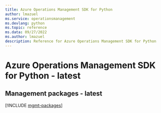 ```yaml
---
title: Azure Operations Management SDK for Python
author: lmazuel
ms.service: operationsmanagement
ms.devlang: python
ms.topic: reference
ms.data: 09/27/2022
ms.author: lmazuel
description: Reference for Azure Operations Management SDK for Python
---
```

# Azure Operations Management SDK for Python - latest

## Management packages - latest
[!INCLUDE [mgmt-packages](operations-management-mgmt-index.md)]